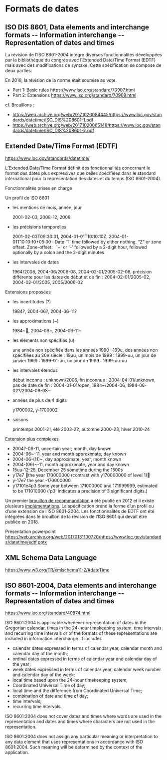# Formats de dates

## ISO DIS 8601, Data elements and interchange formats -- Information interchange -- Representation of dates and times

La révision de l’ISO 8601-2004 intègre diverses fonctionnalités développées par la bibliothèque du congrès avec l’Extended Date/Time Format (EDTF) mais avec des modifications de syntaxe. Cette spécification se compose de deux parties.

En 2018, la révision de la norme était soumise au vote.

- Part 1: Basic rules https://www.iso.org/standard/70907.html
- Part 2: Extensions https://www.iso.org/standard/70908.html

cf. Brouillons :

- https://web.archive.org/web/20171020084445/https://www.loc.gov/standards/datetime/ISO_DIS%208601-1.pdf
- https://web.archive.org/web/20171020085148/https://www.loc.gov/standards/datetime/ISO_DIS%208601-2.pdf

## Extended Date/Time Format (EDTF)

https://www.loc.gov/standards/datetime/

L’Extended Date/Time Format définit des fonctionnalités concernant le format des dates plus expressives que celles spécifiées dans le standard international pour la représentation des dates et du temps (ISO 8601-2004). 

Fonctionnalités prises en charge

Un profil de ISO 8601

- les mentions de mois, année, jour

  2001-02-03, 2008-12, 2008

- les précisions temporelles

  2001-02-03T09:30:01, 2004-01-01T10:10:10Z, 2004-01-01T10:10:10+05:00 : Date ‘T’ time   followed by either nothing, “Z” or zone offset. Zone-offset:   '+' or '-' followed by a 2-digit hour, followed optionally by a colon and the 2-digit minutes 

- les intervales de dates

  1964/2008, 2004-06/2006-08, 2004-02-01/2005-02-08, précision différente pour les dates de début et de fin : 2004-02-01/2005-02, 2004-02-01/2005, 2005/2006-02

Extensions proposées

- les incertitudes (?)

  1984?, 2004-06?, 2004-06-11?

- les approximations (~)

  1984~, 2004-06~, 2004-06-11~

- les éléments non spécifiés (u)

  une année non spécifiée dans les années 1990 : 199u, des années non spécifiées au 20e siècle : 19uu, un mois de 1999 : 1999-uu, un jour de janvier 1999 : 1999-01-uu, un jour de 1999 : 1999-uu-uu

- les intervales étendus

  début inconnu : unknown/2006, fin inconnue : 2004-04-01/unknown, pas de date de fin : 2004-01-01/open, 1984~/2004-06, 1984-06-02?/2004-08-08~

- années de plus de 4 digits

  y1700002, y-1700002 

- saisons

  printemps 2001-21, été 2003-22, automne 2000-23, hiver 2010-24

Extension plus complexes

- 2004?-06-11,  uncertain year; month, day known 
- 2004-06~-11,  year and month  approximate; day known
- 2004-06-(11)~, day approximate; year, month known
- 2004-(06)~-11, month approximate, year and day known
- 15uu-12-25, December 25 sometime during the 1500s
- y17e7 the year 170000000 (contrast with y170000000 of level 1)
- y-17e7   the year -170000000
- y17101e4p3   Some year between 171000000 and 171999999, estimated to be 171010000 ('p3' indicates a precision of 3 significant digits.)

Un premier [brouillon de recommandation](https://www.loc.gov/standards/datetime/pre-submission.html) a été publié en 2012 et il existe plusieurs [implémentations](https://www.loc.gov/standards/datetime/implementations.html). La spécification prend la forme d’un profil ou d’une extension de l’ISO 8601-2004. Les fonctionnalités de EDTF ont été intégrées dans le brouillon de la révision de l’ISO 8601 qui devait être publiée en 2018.

Présentation powerpoint https://web.archive.org/web/20170131100720/https://www.loc.gov/standards/datetime/edtf.pptx

## XML Schema Data Language

https://www.w3.org/TR/xmlschema11-2/#dateTime

## ISO 8601-2004, Data elements and interchange formats -- Information interchange -- Representation of dates and times

https://www.iso.org/standard/40874.html

ISO 8601:2004 is applicable whenever representation of dates in the Gregorian calendar, times in the 24-hour timekeeping system, time intervals and recurring time intervals or of the formats of these representations are included in information interchange. It includes

- calendar dates expressed in terms of calendar year, calendar month and calendar day of the month;
- ordinal dates expressed in terms of calendar year and calendar day of the year;
- week dates expressed in terms of calendar year, calendar week number and calendar day of the week;
- local time based upon the 24-hour timekeeping system;
- Coordinated Universal Time of day;
- local time and the difference from Coordinated Universal Time;
- combination of date and time of day;
- time intervals;
- recurring time intervals.

ISO 8601:2004 does not cover dates and times where words are used in the representation and dates and times where characters are not used in the representation.

ISO 8601:2004 does not assign any particular meaning or interpretation to any data element that uses representations in accordance with ISO 8601:2004. Such meaning will be determined by the context of the application.